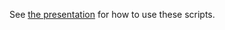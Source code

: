 See [the presentation](https://github.com/Elliot2560/BasicPersistentHomologyPresentation) for how to use these scripts.
